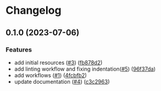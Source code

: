 # Changelog

## 0.1.0 (2023-07-06)


### Features

* add initial resources ([#3](https://github.com/CloudNationHQ/az-cn-module-tf-cosmosdb/issues/3)) ([fb878d2](https://github.com/CloudNationHQ/az-cn-module-tf-cosmosdb/commit/fb878d2ee0b4a71a8305c5b4a9c109286754c85b))
* add linting workflow and fixing indentation([#5](https://github.com/CloudNationHQ/az-cn-module-tf-cosmosdb/issues/5)) ([96f37da](https://github.com/CloudNationHQ/az-cn-module-tf-cosmosdb/commit/96f37dae52d294a9df865f7e4729969956ce7bfb))
* add workflows ([#1](https://github.com/CloudNationHQ/az-cn-module-tf-cosmosdb/issues/1)) ([4fcbfb2](https://github.com/CloudNationHQ/az-cn-module-tf-cosmosdb/commit/4fcbfb21c5688acc57826ed84d5efd7a1d000a52))
* update documentation ([#4](https://github.com/CloudNationHQ/az-cn-module-tf-cosmosdb/issues/4)) ([c3c2963](https://github.com/CloudNationHQ/az-cn-module-tf-cosmosdb/commit/c3c29632577d829268e8ea7f8d5eae7521a37347))
